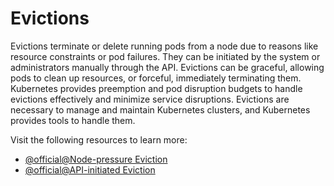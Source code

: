 # Evictions

Evictions terminate or delete running pods from a node due to reasons like resource constraints or pod failures. They can be initiated by the system or administrators manually through the API. Evictions can be graceful, allowing pods to clean up resources, or forceful, immediately terminating them. Kubernetes provides preemption and pod disruption budgets to handle evictions effectively and minimize service disruptions. Evictions are necessary to manage and maintain Kubernetes clusters, and Kubernetes provides tools to handle them.

Visit the following resources to learn more:

- [@official@Node-pressure Eviction](https://kubernetes.io/docs/concepts/scheduling-eviction/node-pressure-eviction/)
- [@official@API-initiated Eviction](https://kubernetes.io/docs/concepts/scheduling-eviction/api-eviction/)